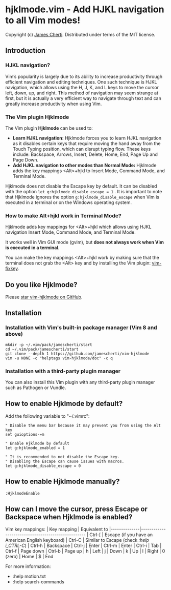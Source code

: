 # hjklmode.vim - Add HJKL navigation to all Vim modes!

Copyright (c) [James Cherti](https://www.jamescherti.com). Distributed under terms of the MIT license.

## Introduction

### HJKL navigation?

Vim’s popularity is largely due to its ability to increase productivity through efficient navigation and editing techniques. One such technique is HJKL navigation, which allows using the H, J, K, and L keys to move the cursor left, down, up, and right. This method of navigation may seem strange at first, but it is actually a very efficient way to navigate through text and can greatly increase productivity when using Vim.

### The Vim plugin Hjklmode

The Vim plugin **Hjklmode** can be used to:
- **Learn HJKL navigation:** Hjklmode forces you to learn HJKL navigation as it disables certain keys that require moving the hand away from the Touch Typing position, which can disrupt typing flow. These keys include: Backspace, Arrows, Insert, Delete, Home, End, Page Up and Page Down.
- **Add HJKL navigation to other modes than Normal Mode:** Hjklmode adds the key mappings \<Alt>+hjkl to Insert Mode, Command Mode, and Terminal Mode.

Hjklmode does not disable the Escape key by default. It can be disabled with the option `let g:hjklmode_disable_escape = 1` . It is important to note that Hjklmode ignores the option `g:hjklmode_disable_escape` when Vim is executed in a terminal or on the Windows operating system.

### How to make Alt+hjkl work in Terminal Mode?

Hjklmode adds key mappings for \<Alt>+hjkl which allows using HJKL navigation Insert Mode, Command Mode, and Terminal Mode.

It works well in Vim GUI mode (gvim), but **does not always work when Vim is executed in a terminal**.

You can make the key mappings \<Alt>+hjkl work by making sure that the terminal does not grab the \<Alt> key and by installing the Vim plugin: [vim-fixkey](https://github.com/drmikehenry/vim-fixkey).

## Do you like Hjklmode?

Please [star vim-hjklmode on GitHub](https://github.com/jamescherti/vim-hjklmode).

## Installation

### Installation with Vim's built-in package manager (Vim 8 and above)

```shell
mkdir -p ~/.vim/pack/jamescherti/start
cd ~/.vim/pack/jamescherti/start
git clone --depth 1 https://github.com/jamescherti/vim-hjklmode
vim -u NONE -c "helptags vim-hjklmode/doc" -c q
```

### Installation with a third-party plugin manager

You can also install this Vim plugin with any third-party plugin manager such as Pathogen or Vundle.

## How to enable Hjklmode by default?
Add the following variable to "~/.vimrc":
```viml
" Disable the menu bar because it may prevent you from using the Alt key
set guioptions-=m

" Enable Hjklmode by default
let g:hjklmode_enabled = 1

" It is recommended to not disable the Escape key.
" Disabling the Escape can cause issues with macros.
let g:hjklmode_disable_escape = 0
```

## How to enable Hjklmode manually?
```viml
:HjklmodeEnable
```

## How can I move the cursor, press Escape or Backspace when Hjklmode is enabled?

Vim key mappings:
| Key mapping  | Equivalent to
|--------------|---------------------------------------------------
| Ctrl-[       | Escape (if you have an American English keyboard)
| Ctrl-C       | Similar to Escape (check *:help i_CTRL-C*)
| Ctrl-h       | Backspace
| Ctrl-j       | Enter
| Ctrl-m       | Enter
| Ctrl-i       | Tab
| Ctrl-f       | Page down
| Ctrl-b       | Page up
| h            | Left
| j            | Down
| k            | Up
| l            | Right
| 0 (zero)     | Home
| $            | End

For more information:
- :help motion.txt
- :help search-commands
